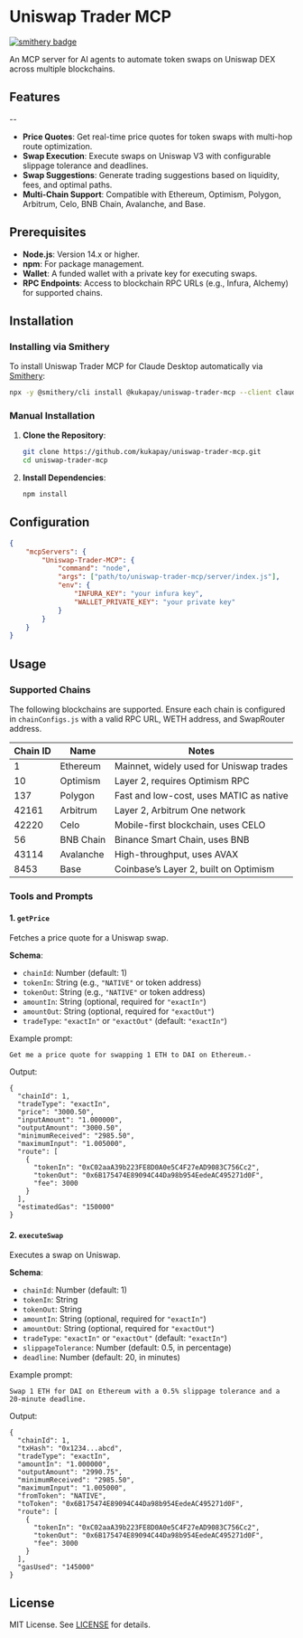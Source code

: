 # Uniswap Trader MCP

[![smithery badge](https://smithery.ai/badge/@kukapay/uniswap-trader-mcp)](https://smithery.ai/server/@kukapay/uniswap-trader-mcp)

An MCP server for AI agents to automate token swaps on Uniswap DEX across
multiple blockchains.

## Features

--

- **Price Quotes**: Get real-time price quotes for token swaps with multi-hop
  route optimization.
- **Swap Execution**: Execute swaps on Uniswap V3 with configurable slippage
  tolerance and deadlines.
- **Swap Suggestions**: Generate trading suggestions based on liquidity, fees,
  and optimal paths.
- **Multi-Chain Support**: Compatible with Ethereum, Optimism, Polygon,
  Arbitrum, Celo, BNB Chain, Avalanche, and Base.

## Prerequisites

- **Node.js**: Version 14.x or higher.
- **npm**: For package management.
- **Wallet**: A funded wallet with a private key for executing swaps.
- **RPC Endpoints**: Access to blockchain RPC URLs (e.g., Infura, Alchemy) for
  supported chains.

## Installation

### Installing via Smithery

To install Uniswap Trader MCP for Claude Desktop automatically via
[Smithery](https://smithery.ai/server/@kukapay/uniswap-trader-mcp):

```bash
npx -y @smithery/cli install @kukapay/uniswap-trader-mcp --client claude
```

### Manual Installation

1. **Clone the Repository**:

   ```bash
   git clone https://github.com/kukapay/uniswap-trader-mcp.git
   cd uniswap-trader-mcp
   ```

2. **Install Dependencies**:
   ```bash
   npm install
   ```

## Configuration

```json
{
	"mcpServers": {
		"Uniswap-Trader-MCP": {
			"command": "node",
			"args": ["path/to/uniswap-trader-mcp/server/index.js"],
			"env": {
				"INFURA_KEY": "your infura key",
				"WALLET_PRIVATE_KEY": "your private key"
			}
		}
	}
}
```

## Usage

### Supported Chains

The following blockchains are supported. Ensure each chain is configured in
`chainConfigs.js` with a valid RPC URL, WETH address, and SwapRouter address.

| Chain ID | Name      | Notes                                   |
| -------- | --------- | --------------------------------------- |
| 1        | Ethereum  | Mainnet, widely used for Uniswap trades |
| 10       | Optimism  | Layer 2, requires Optimism RPC          |
| 137      | Polygon   | Fast and low-cost, uses MATIC as native |
| 42161    | Arbitrum  | Layer 2, Arbitrum One network           |
| 42220    | Celo      | Mobile-first blockchain, uses CELO      |
| 56       | BNB Chain | Binance Smart Chain, uses BNB           |
| 43114    | Avalanche | High-throughput, uses AVAX              |
| 8453     | Base      | Coinbase’s Layer 2, built on Optimism   |

### Tools and Prompts

#### 1. `getPrice`

Fetches a price quote for a Uniswap swap.

**Schema**:

- `chainId`: Number (default: 1)
- `tokenIn`: String (e.g., `"NATIVE"` or token address)
- `tokenOut`: String (e.g., `"NATIVE"` or token address)
- `amountIn`: String (optional, required for `"exactIn"`)
- `amountOut`: String (optional, required for `"exactOut"`)
- `tradeType`: `"exactIn"` or `"exactOut"` (default: `"exactIn"`)

Example prompt:

```
Get me a price quote for swapping 1 ETH to DAI on Ethereum.-
```

Output:

```
{
  "chainId": 1,
  "tradeType": "exactIn",
  "price": "3000.50",
  "inputAmount": "1.000000",
  "outputAmount": "3000.50",
  "minimumReceived": "2985.50",
  "maximumInput": "1.005000",
  "route": [
    {
      "tokenIn": "0xC02aaA39b223FE8D0A0e5C4F27eAD9083C756Cc2",
      "tokenOut": "0x6B175474E89094C44Da98b954EedeAC495271d0F",
      "fee": 3000
    }
  ],
  "estimatedGas": "150000"
}
```

#### 2. `executeSwap`

Executes a swap on Uniswap.

**Schema**:

- `chainId`: Number (default: 1)
- `tokenIn`: String
- `tokenOut`: String
- `amountIn`: String (optional, required for `"exactIn"`)
- `amountOut`: String (optional, required for `"exactOut"`)
- `tradeType`: `"exactIn"` or `"exactOut"` (default: `"exactIn"`)
- `slippageTolerance`: Number (default: 0.5, in percentage)
- `deadline`: Number (default: 20, in minutes)

Example prompt:

```
Swap 1 ETH for DAI on Ethereum with a 0.5% slippage tolerance and a 20-minute deadline.
```

Output:

```
{
  "chainId": 1,
  "txHash": "0x1234...abcd",
  "tradeType": "exactIn",
  "amountIn": "1.000000",
  "outputAmount": "2990.75",
  "minimumReceived": "2985.50",
  "maximumInput": "1.005000",
  "fromToken": "NATIVE",
  "toToken": "0x6B175474E89094C44Da98b954EedeAC495271d0F",
  "route": [
    {
      "tokenIn": "0xC02aaA39b223FE8D0A0e5C4F27eAD9083C756Cc2",
      "tokenOut": "0x6B175474E89094C44Da98b954EedeAC495271d0F",
      "fee": 3000
    }
  ],
  "gasUsed": "145000"
}
```

## License

MIT License. See [LICENSE](LICENSE) for details.
